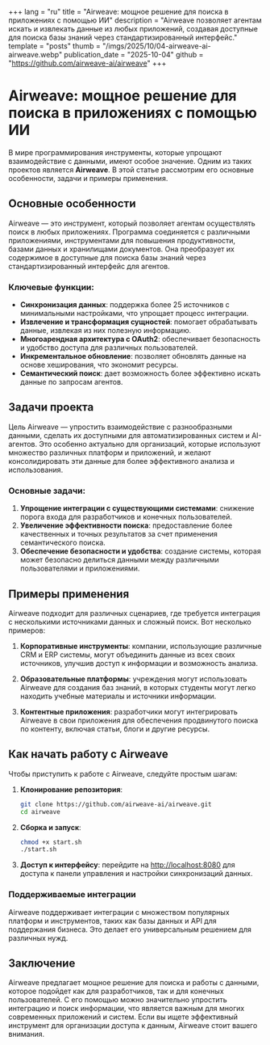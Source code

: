 +++
lang = "ru"
title = "Airweave: мощное решение для поиска в приложениях с помощью ИИ"
description = "Airweave позволяет агентам искать и извлекать данные из любых приложений, создавая доступные для поиска базы знаний через стандартизированный интерфейс."
template = "posts"
thumb = "/imgs/2025/10/04-airweave-ai-airweave.webp"
publication_date = "2025-10-04"
github = "https://github.com/airweave-ai/airweave"
+++

# Airweave: мощное решение для поиска в приложениях с помощью ИИ

В мире программирования инструменты, которые упрощают взаимодействие с данными, имеют особое значение. Одним из таких проектов является **Airweave**. В этой статье рассмотрим его основные особенности, задачи и примеры применения.

## Основные особенности

Airweave — это инструмент, который позволяет агентам осуществлять поиск в любых приложениях. Программа соединяется с различными приложениями, инструментами для повышения продуктивности, базами данных и хранилищами документов. Она преобразует их содержимое в доступные для поиска базы знаний через стандартизированный интерфейс для агентов.

### Ключевые функции:

- **Синхронизация данных**: поддержка более 25 источников с минимальными настройками, что упрощает процесс интеграции.
- **Извлечение и трансформация сущностей**: помогает обрабатывать данные, извлекая из них полезную информацию.
- **Многоарендная архитектура с OAuth2**: обеспечивает безопасность и удобство доступа для различных пользователей.
- **Инкрементальное обновление**: позволяет обновлять данные на основе хеширования, что экономит ресурсы.
- **Семантический поиск**: дает возможность более эффективно искать данные по запросам агентов.

## Задачи проекта

Цель Airweave — упростить взаимодействие с разнообразными данными, сделать их доступными для автоматизированных систем и AI-агентов. Это особенно актуально для организаций, которые используют множество различных платформ и приложений, и желают консолидировать эти данные для более эффективного анализа и использования.

### Основные задачи:

1. **Упрощение интеграции с существующими системами**: снижение порога входа для разработчиков и конечных пользователей.
2. **Увеличение эффективности поиска**: предоставление более качественных и точных результатов за счет применения семантического поиска.
3. **Обеспечение безопасности и удобства**: создание системы, которая может безопасно делиться данными между различными пользователями и приложениями.

## Примеры применения

Airweave подходит для различных сценариев, где требуется интеграция с несколькими источниками данных и сложный поиск. Вот несколько примеров:

1. **Корпоративные инструменты**: компании, использующие различные CRM и ERP системы, могут объединить данные из всех своих источников, улучшив доступ к информации и возможность анализа.

2. **Образовательные платформы**: учреждения могут использовать Airweave для создания баз знаний, в которых студенты могут легко находить учебные материалы и источники информации.

3. **Контентные приложения**: разработчики могут интегрировать Airweave в свои приложения для обеспечения продвинутого поиска по контенту, включая статьи, блоги и другие ресурсы.

## Как начать работу с Airweave

Чтобы приступить к работе с Airweave, следуйте простым шагам:

1. **Клонирование репозитория**:
   ```bash
   git clone https://github.com/airweave-ai/airweave.git
   cd airweave
   ```

2. **Сборка и запуск**:
   ```bash
   chmod +x start.sh
   ./start.sh
   ```

3. **Доступ к интерфейсу**: перейдите на [http://localhost:8080](http://localhost:8080) для доступа к панели управления и настройки синхронизаций данных.

### Поддерживаемые интеграции

Airweave поддерживает интеграции с множеством популярных платформ и инструментов, таких как базы данных и API для поддержания бизнеса. Это делает его универсальным решением для различных нужд.

## Заключение

Airweave предлагает мощное решение для поиска и работы с данными, которое подойдет как для разработчиков, так и для конечных пользователей. С его помощью можно значительно упростить интеграцию и поиск информации, что является важным для многих современных приложений и систем. Если вы ищете эффективный инструмент для организации доступа к данным, Airweave стоит вашего внимания.
